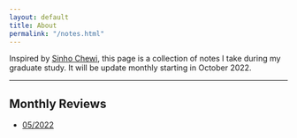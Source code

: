 ```yaml
---
layout: default
title: About
permalink: "/notes.html"
---
```


Inspired by [Sinho Chewi](https://chewisinho.github.io/class-notes), this page is a collection of notes I take during my graduate study. It will be update monthly starting in October 2022.  

---

## Monthly Reviews

- [05/2022](https://drive.google.com/file/d/1tpF3vfqEDmRCd8UKMxatd8kN-NTMDAA1/view?usp=sharing)